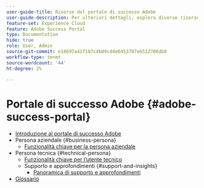 ```yaml
---
user-guide-title: Risorse del portale di successo Adobe
user-guide-description: Per ulteriori dettagli, esplora diverse risorse del portale di successo di Adobe.
feature-set: Experience Cloud
feature: Adobe Success Portal
type: Documentation
hide: true
role: User, Admin
source-git-commit: e18697a41f107c4b09cd4e6453707e6512706db8
workflow-type: tm+mt
source-wordcount: '44'
ht-degree: 2%

---
```



# Portale di successo Adobe {#adobe-success-portal}

- [Introduzione al portale di successo Adobe](/help/adobe-success-portal/adobe-success-portal-introduction.md)
- Persona aziendale {#business-persona}
   - [Funzionalità chiave per la persona aziendale](/help/adobe-success-portal/business-persona/key-functionalities-for-business-persona.md)
- Persona tecnica {#technical-persona}
   - [Funzionalità chiave per l’utente tecnico](/help/adobe-success-portal/technical-persona/key-functionalities-for-technical-persona.md)
   - Supporto e approfondimenti {#support-and-insights}
      - [Panoramica di supporto e approfondimenti](/help/adobe-success-portal/technical-persona/support-and-insights/support-and-insights-overview.md)
- [Glossario](/help/adobe-success-portal/glossary.md)

